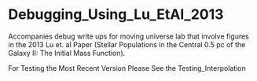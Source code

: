 # Debugging_Using_Lu_EtAl_2013
Accompanies debug write ups for moving universe lab that involve figures in the 2013 Lu et. al Paper (Stellar Populations in the Central 0.5 pc of the Galaxy II: The Initial Mass Function).

For Testing the Most Recent Version Please See the Testing_Interpolation
